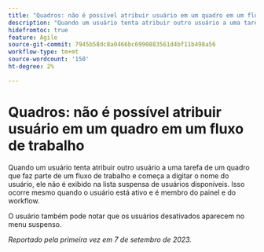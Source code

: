 ```yaml
---
title: "Quadros: não é possível atribuir usuário em um quadro em um fluxo de trabalho"
description: "Quando um usuário tenta atribuir outro usuário a uma tarefa de um quadro que faz parte de um fluxo de trabalho e começa a digitar o nome do usuário, ele não é exibido na lista suspensa de usuários disponíveis. Isso ocorre mesmo quando o usuário está ativo e é membro do painel e do workflow."
hidefromtoc: true
feature: Agile
source-git-commit: 7945b58dc8a0466bc6990883561d4bf11b498a56
workflow-type: tm+mt
source-wordcount: '150'
ht-degree: 2%

---
```



# Quadros: não é possível atribuir usuário em um quadro em um fluxo de trabalho

Quando um usuário tenta atribuir outro usuário a uma tarefa de um quadro que faz parte de um fluxo de trabalho e começa a digitar o nome do usuário, ele não é exibido na lista suspensa de usuários disponíveis. Isso ocorre mesmo quando o usuário está ativo e é membro do painel e do workflow.

O usuário também pode notar que os usuários desativados aparecem no menu suspenso.

_Reportado pela primeira vez em 7 de setembro de 2023._
